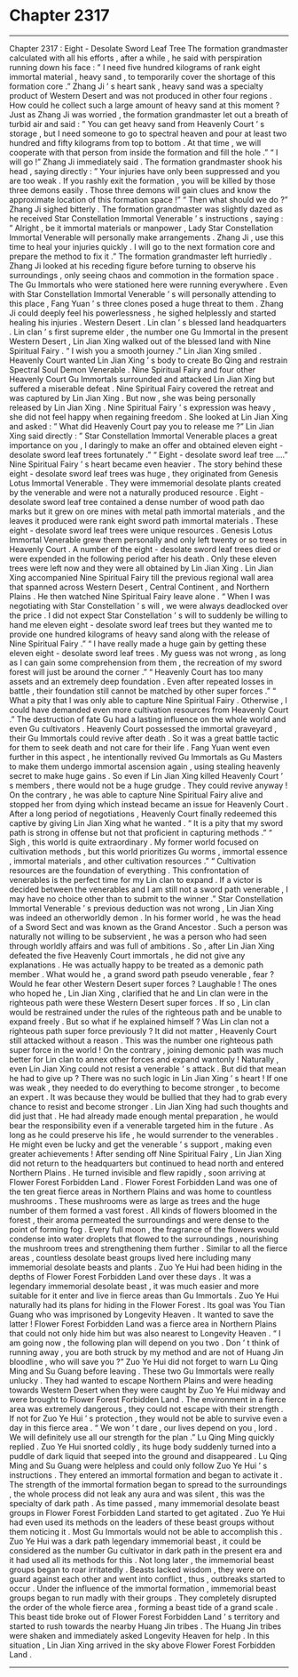 
# Chapter 2317


---

Chapter 2317 : Eight - Desolate Sword Leaf Tree
The formation grandmaster calculated with all his efforts , after a while , he said with perspiration running down his face : ” I need five hundred kilograms of rank eight immortal material , heavy sand , to temporarily cover the shortage of this formation core .”
Zhang Ji ’ s heart sank , heavy sand was a specialty product of Western Desert and was not produced in other four regions . How could he collect such a large amount of heavy sand at this moment ?
Just as Zhang Ji was worried , the formation grandmaster let out a breath of turbid air and said : ” You can get heavy sand from Heavenly Court ’ s storage , but I need someone to go to spectral heaven and pour at least two hundred and fifty kilograms from top to bottom . At that time , we will cooperate with that person from inside the formation and fill the hole .”
“ I will go !” Zhang Ji immediately said .
The formation grandmaster shook his head , saying directly : ” Your injuries have only been suppressed and you are too weak . If you rashly exit the formation , you will be killed by those three demons easily . Those three demons will gain clues and know the approximate location of this formation space !”
“ Then what should we do ?” Zhang Ji sighed bitterly .
The formation grandmaster was slightly dazed as he received Star Constellation Immortal Venerable ’ s instructions , saying : ” Alright , be it immortal materials or manpower , Lady Star Constellation Immortal Venerable will personally make arrangements . Zhang Ji , use this time to heal your injuries quickly . I will go to the next formation core and prepare the method to fix it .”
The formation grandmaster left hurriedly .
Zhang Ji looked at his receding figure before turning to observe his surroundings , only seeing chaos and commotion in the formation space . The Gu Immortals who were stationed here were running everywhere .
Even with Star Constellation Immortal Venerable ’ s will personally attending to this place , Fang Yuan ’ s three clones posed a huge threat to them .
Zhang Ji could deeply feel his powerlessness , he sighed helplessly and started healing his injuries .
Western Desert .
Lin clan ’ s blessed land headquarters .
Lin clan ’ s first supreme elder , the number one Gu Immortal in the present Western Desert , Lin Jian Xing walked out of the blessed land with Nine Spiritual Fairy .
“ I wish you a smooth journey .” Lin Jian Xing smiled .
Heavenly Court wanted Lin Jian Xing ’ s body to create Bo Qing and restrain Spectral Soul Demon Venerable . Nine Spiritual Fairy and four other Heavenly Court Gu Immortals surrounded and attacked Lin Jian Xing but suffered a miserable defeat . Nine Spiritual Fairy covered the retreat and was captured by Lin Jian Xing .
But now , she was being personally released by Lin Jian Xing .
Nine Spiritual Fairy ’ s expression was heavy , she did not feel happy when regaining freedom . She looked at Lin Jian Xing and asked : ” What did Heavenly Court pay you to release me ?”
Lin Jian Xing said directly : ” Star Constellation Immortal Venerable places a great importance on you , I daringly to make an offer and obtained eleven eight - desolate sword leaf trees fortunately .”
“ Eight - desolate sword leaf tree ….” Nine Spiritual Fairy ’ s heart became even heavier .
The story behind these eight - desolate sword leaf trees was huge , they originated from Genesis Lotus Immortal Venerable . They were immemorial desolate plants created by the venerable and were not a naturally produced resource .
Eight - desolate sword leaf tree contained a dense number of wood path dao marks but it grew on ore mines with metal path immortal materials , and the leaves it produced were rank eight sword path immortal materials .
These eight - desolate sword leaf trees were unique resources . Genesis Lotus Immortal Venerable grew them personally and only left twenty or so trees in Heavenly Court .
A number of the eight - desolate sword leaf trees died or were expended in the following period after his death . Only these eleven trees were left now and they were all obtained by Lin Jian Xing .
Lin Jian Xing accompanied Nine Spiritual Fairy till the previous regional wall area that spanned across Western Desert , Central Continent , and Northern Plains . He then watched Nine Spiritual Fairy leave alone .
“ When I was negotiating with Star Constellation ’ s will , we were always deadlocked over the price . I did not expect Star Constellation ’ s will to suddenly be willing to hand me eleven eight - desolate sword leaf trees but they wanted me to provide one hundred kilograms of heavy sand along with the release of Nine Spiritual Fairy .”
“ I have really made a huge gain by getting these eleven eight - desolate sword leaf trees . My guess was not wrong , as long as I can gain some comprehension from them , the recreation of my sword forest will just be around the corner .”
“ Heavenly Court has too many assets and an extremely deep foundation . Even after repeated losses in battle , their foundation still cannot be matched by other super forces .”
“ What a pity that I was only able to capture Nine Spiritual Fairy . Otherwise , I could have demanded even more cultivation resources from Heavenly Court .”
The destruction of fate Gu had a lasting influence on the whole world and even Gu cultivators .
Heavenly Court possessed the immortal graveyard , their Gu Immortals could revive after death . So it was a great battle tactic for them to seek death and not care for their life .
Fang Yuan went even further in this aspect , he intentionally revived Gu Immortals as Gu Masters to make them undergo immortal ascension again , using stealing heavenly secret to make huge gains .
So even if Lin Jian Xing killed Heavenly Court ’ s members , there would not be a huge grudge . They could revive anyway !
On the contrary , he was able to capture Nine Spiritual Fairy alive and stopped her from dying which instead became an issue for Heavenly Court .
After a long period of negotiations , Heavenly Court finally redeemed this captive by giving Lin Jian Xing what he wanted .
“ It is a pity that my sword path is strong in offense but not that proficient in capturing methods .”
“ Sigh , this world is quite extraordinary . My former world focused on cultivation methods , but this world prioritizes Gu worms , immortal essence , immortal materials , and other cultivation resources .”
“ Cultivation resources are the foundation of everything . This confrontation of venerables is the perfect time for my Lin clan to expand . If a victor is decided between the venerables and I am still not a sword path venerable , I may have no choice other than to submit to the winner .”
Star Constellation Immortal Venerable ’ s previous deduction was not wrong , Lin Jian Xing was indeed an otherworldly demon . In his former world , he was the head of a Sword Sect and was known as the Grand Ancestor .
Such a person was naturally not willing to be subservient , he was a person who had seen through worldly affairs and was full of ambitions .
So , after Lin Jian Xing defeated the five Heavenly Court immortals , he did not give any explanations . He was actually happy to be treated as a demonic path member .
What would he , a grand sword path pseudo venerable , fear ?
Would he fear other Western Desert super forces ? Laughable !
The ones who hoped he , Lin Jian Xing , clarified that he and Lin clan were in the righteous path were these Western Desert super forces .
If so , Lin clan would be restrained under the rules of the righteous path and be unable to expand freely .
But so what if he explained himself ?
Was Lin clan not a righteous path super force previously ? It did not matter , Heavenly Court still attacked without a reason . This was the number one righteous path super force in the world !
On the contrary , joining demonic path was much better for Lin clan to annex other forces and expand wantonly !
Naturally , even Lin Jian Xing could not resist a venerable ’ s attack .
But did that mean he had to give up ?
There was no such logic in Lin Jian Xing ’ s heart !
If one was weak , they needed to do everything to become stronger , to become an expert . It was because they would be bullied that they had to grab every chance to resist and become stronger .
Lin Jian Xing had such thoughts and did just that .
He had already made enough mental preparation , he would bear the responsibility even if a venerable targeted him in the future .
As long as he could preserve his life , he would surrender to the venerables . He might even be lucky and get the venerable ’ s support , making even greater achievements !
After sending off Nine Spiritual Fairy , Lin Jian Xing did not return to the headquarters but continued to head north and entered Northern Plains .
He turned invisible and flew rapidly , soon arriving at Flower Forest Forbidden Land .
Flower Forest Forbidden Land was one of the ten great fierce areas in Northern Plains and was home to countless mushrooms . These mushrooms were as large as trees and the huge number of them formed a vast forest .
All kinds of flowers bloomed in the forest , their aroma permeated the surroundings and were dense to the point of forming fog .
Every full moon , the fragrance of the flowers would condense into water droplets that flowed to the surroundings , nourishing the mushroom trees and strengthening them further .
Similar to all the fierce areas , countless desolate beast groups lived here including many immemorial desolate beasts and plants .
Zuo Ye Hui had been hiding in the depths of Flower Forest Forbidden Land over these days .
It was a legendary immemorial desolate beast , it was much easier and more suitable for it enter and live in fierce areas than Gu Immortals .
Zuo Ye Hui naturally had its plans for hiding in the Flower Forest .
Its goal was You Tian Guang who was imprisoned by Longevity Heaven . It wanted to save the latter !
Flower Forest Forbidden Land was a fierce area in Northern Plains that could not only hide him but was also nearest to Longevity Heaven .
“ I am going now , the following plan will depend on you two . Don ’ t think of running away , you are both struck by my method and are not of Huang Jin bloodline , who will save you ?” Zuo Ye Hui did not forget to warn Lu Qing Ming and Su Guang before leaving .
These two Gu Immortals were really unlucky .
They had wanted to escape Northern Plains and were heading towards Western Desert when they were caught by Zuo Ye Hui midway and were brought to Flower Forest Forbidden Land .
The environment in a fierce area was extremely dangerous , they could not escape with their strength . If not for Zuo Ye Hui ’ s protection , they would not be able to survive even a day in this fierce area .
“ We won ’ t dare , our lives depend on you , lord . We will definitely use all our strength for the plan .” Lu Qing Ming quickly replied .
Zuo Ye Hui snorted coldly , its huge body suddenly turned into a puddle of dark liquid that seeped into the ground and disappeared .
Lu Qing Ming and Su Guang were helpless and could only follow Zuo Ye Hui ’ s instructions .
They entered an immortal formation and began to activate it .
The strength of the immortal formation began to spread to the surroundings , the whole process did not leak any aura and was silent , this was the specialty of dark path .
As time passed , many immemorial desolate beast groups in Flower Forest Forbidden Land started to get agitated . Zuo Ye Hui had even used its methods on the leaders of these beast groups without them noticing it .
Most Gu Immortals would not be able to accomplish this . Zuo Ye Hui was a dark path legendary immemorial beast , it could be considered as the number Gu cultivator in dark path in the present era and it had used all its methods for this .
Not long later , the immemorial beast groups began to roar irritatedly .
Beasts lacked wisdom , they were on guard against each other and went into conflict , thus , outbreaks started to occur .
Under the influence of the immortal formation , immemorial beast groups began to run madly with their groups . They completely disrupted the order of the whole fierce area , forming a beast tide of a grand scale .
This beast tide broke out of Flower Forest Forbidden Land ’ s territory and started to rush towards the nearby Huang Jin tribes .
The Huang Jin tribes were shaken and immediately asked Longevity Heaven for help .
In this situation , Lin Jian Xing arrived in the sky above Flower Forest Forbidden Land .

---

